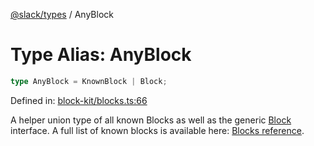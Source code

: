 [@slack/types](../index.md) / AnyBlock

# Type Alias: AnyBlock

```ts
type AnyBlock = KnownBlock | Block;
```

Defined in: [block-kit/blocks.ts:66](https://github.com/slackapi/node-slack-sdk/blob/main/packages/types/src/block-kit/blocks.ts#L66)

A helper union type of all known Blocks as well as the generic [Block](../interfaces/Block.md) interface. A full list of known blocks
is available here: [Blocks reference](https://docs.slack.dev/reference/block-kit/blocks).
